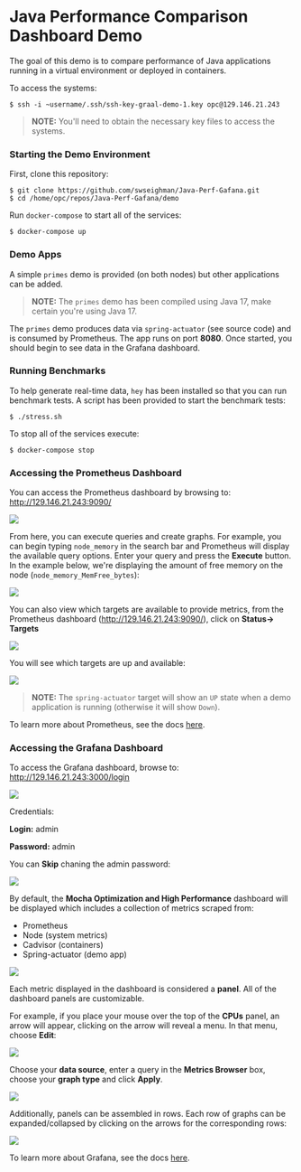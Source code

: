 
# Java Performance Comparison Dashboard Demo

The goal of this demo is to compare performance of Java applications running in a virtual environment or deployed in containers.  

To access the systems:
```
$ ssh -i ~username/.ssh/ssh-key-graal-demo-1.key opc@129.146.21.243
```

> **NOTE:** You'll need to obtain the necessary key files to access the systems.

### Starting the Demo Environment

First, clone this repository:

```
$ git clone https://github.com/swseighman/Java-Perf-Gafana.git
$ cd /home/opc/repos/Java-Perf-Gafana/demo
```

Run `docker-compose` to start all of the services:

```
$ docker-compose up
```

### Demo Apps

A simple `primes` demo is provided (on both nodes) but other applications can be added.

> **NOTE:** 
> The `primes` demo has been compiled using Java 17, make certain you're using Java 17.

The `primes` demo produces data via `spring-actuator` (see source code) and is consumed by Prometheus. The app runs on port **8080**. Once started, you should begin to see data in the Grafana dashboard.

### Running Benchmarks

To help generate real-time data, `hey` has been installed so that you can run benchmark tests. A script has been provided to start the benchmark tests: 

```
$ ./stress.sh
```

To stop all of the services execute:

```
$ docker-compose stop
```

### Accessing the Prometheus Dashboard

You can access the Prometheus dashboard by browsing to: http://129.146.21.243:9090/

![](images/dashboard-8.png)

From here, you can execute queries and create graphs.  For example, you can begin typing `node_memory` in the search bar and Prometheus will display the available query options. Enter your query and press the **Execute** button.  In the example below, we're displaying the amount of free memory on the node (`node_memory_MemFree_bytes`):

![](images/dashboard-11.png)

You can also view which targets are available to provide metrics, from the Prometheus dashboard (http://129.146.21.243:9090/), click on **Status-> Targets**

![](images/dashboard-9.png)

You will see which targets are up and available:

![](images/dashboard-7.png)

> **NOTE:** The `spring-actuator` target will show an `UP` state when a demo application is running (otherwise it will show `Down`).

To learn more about Prometheus, see the docs [here](https://prometheus.io/docs/introduction/overview/).

### Accessing the Grafana Dashboard

To access the Grafana dashboard, browse to: http://129.146.21.243:3000/login

![](images/mocha-dashboard-6.png)

Credentials:

**Login:** admin

**Password:** admin

You can **Skip** chaning the admin password:

![](images/mocha-dashboard-5.png)

By default, the **Mocha Optimization and High Performance** dashboard will be displayed which includes a collection of metrics scraped from:

* Prometheus
* Node (system metrics)
* Cadvisor (containers)
* Spring-actuator (demo app)

![](images/mocha-dashboard-1.png)

Each metric displayed in the dashboard is considered a **panel**. All of the dashboard panels are customizable. 

For example, if you place your mouse over the top of the **CPUs** panel, an arrow will appear, clicking on the arrow will reveal a menu.  In that menu, choose **Edit**:

![](images/mocha-dashboard-2.png)

Choose your **data source**, enter a query in the **Metrics Browser** box, choose your **graph type** and click **Apply**.

![](images/mocha-dashboard-3.png)

Additionally, panels can be assembled in rows. Each row of graphs can be expanded/collapsed by clicking on the arrows for the corresponding rows:

![](images/mocha-dashboard-4.png)

To learn more about Grafana, see the docs [here](https://grafana.com/docs/).
